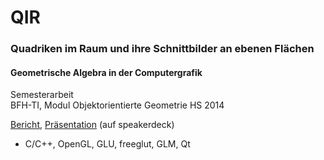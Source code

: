 # QIR
### Quadriken im Raum und ihre Schnittbilder an ebenen Flächen

#### Geometrische Algebra in der Computergrafik

Semesterarbeit<br>
BFH-TI, Modul Objektorientierte Geometrie HS 2014

<a target="_blank" href="https://speakerdeck.com/brugr9/quadriken-im-raum-und-ihre-schnittbilder-an-ebenen-flachen-bericht">Bericht</a>, <a target="_blank" href="https://speakerdeck.com/brugr9/quadriken-im-raum-und-ihre-schnittbilder-an-ebenen-flachen-prasentation">Präsentation</a> (auf speakerdeck)

- C/C++, OpenGL, GLU, freeglut, GLM, Qt
